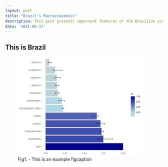```yaml
---
layout: post
title: "Brazil's Macroeconomics"
description: This post presents important features of the Brazilian economy macroeconomic system. I think.
date: '2021-05-17'
---
```


## This is Brazil

<figure>
	<img src="/assets/img/flows.jpg" alt="" style="width:400px;"> 
	<figcaption>Fig1. - This is an example figcaption</figcaption>
</figure>

